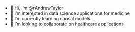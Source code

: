 - 👋 Hi, I’m @rAndrewTaylor
- 👀 I’m interested in data science applications for medicine
- 🌱 I’m currently learning causal models
- 💞️ I’m looking to collaborate on healthcare applications


<!---
rAndrewTaylor/rAndrewTaylor is a ✨ special ✨ repository because its `README.md` (this file) appears on your GitHub profile.
You can click the Preview link to take a look at your changes.
--->

